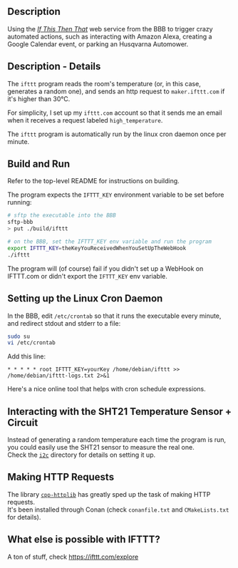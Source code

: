 ## Description

Using the [*If This Then That*](https://ifttt.com/explore) web service from the BBB to trigger crazy automated actions,
such as interacting with Amazon Alexa, creating a Google Calendar event, or parking an Husqvarna Automower.

## Description - Details

The `ifttt` program reads the room's temperature (or, in this case, generates a random one), and sends an http request to `maker.ifttt.com` if it's higher than 30°C.

For simplicity, I set up my `ifttt.com` account so that it sends me an email when it receives a request labeled `high_temperature`.

The `ifttt` program is automatically run by the linux cron daemon once per minute.

## Build and Run

Refer to the top-level README for instructions on building.

The program expects the `IFTTT_KEY` environment variable to be set before running:

```sh
# sftp the executable into the BBB
sftp-bbb
> put ./build/ifttt

# on the BBB, set the IFTTT_KEY env variable and run the program
export IFTTT_KEY=theKeyYouReceivedWhenYouSetUpTheWebHook
./ifttt
```

The program will (of course) fail if you didn't set up a WebHook on IFTTT.com or didn't export the `IFTTT_KEY` env variable.

## Setting up the Linux Cron Daemon

In the BBB, edit `/etc/crontab` so that it runs the executable every minute, and redirect stdout and stderr to a file:

```sh
sudo su
vi /etc/crontab
```

Add this line:

```
* * * * * root IFTTT_KEY=yourKey /home/debian/ifttt >> /home/debian/ifttt-logs.txt 2>&1
```

Here's a nice online tool that helps with cron schedule expressions.

## Interacting with the SHT21 Temperature Sensor + Circuit

Instead of generating a random temperature each time the program is run, you could easily use the SHT21 sensor to measure the real one.  
Check the [`i2c`](https://github.com/dehre/beaglebone-stuff/blob/main/i2c/README.md) directory for details on setting it up.

## Making HTTP Requests

The library [`cpp-httplib`](https://github.com/yhirose/cpp-httplib) has greatly sped up the task of making HTTP requests.  
It's been installed through Conan (check `conanfile.txt` and `CMakeLists.txt` for details).

## What else is possible with IFTTT?

A ton of stuff, check https://ifttt.com/explore
